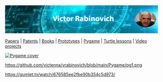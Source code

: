 ![Header Image](https://raw.githubusercontent.com/victenna/vrabinovich/main/Images/Header.png)

[Papers](papers.md) | [Patents](patents.md) | [Books](books.md) | [Prototypes](prototypes.md) | [Pygame](pygame.md) | [Turtle lessons](turtle_lessons.md) | [Video projects](video_projects.md)

[![Pygame cover](https://raw.githubusercontent.com/victenna/vrabinovich/main/Pygame/Image_pg1.png)](https://gumlet.tv/watch/676585ee2fbe90b354c5d973/)

https://github.com/victenna/vrabinovich/blob/main/Pygame/pg1.png

https://gumlet.tv/watch/676585ee2fbe90b354c5d973/
